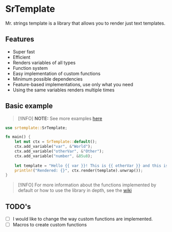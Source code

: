 # SrTemplate
Mr. strings template is a library that allows you to render just text templates.

## Features
- Super fast
- Efficient
- Renders variables of all types
- Function system
- Easy implementation of custom functions
- Minimum possible dependencies
- Feature-based implementations, use only what you need
- Using the same variables renders multiple times

## Basic example
> [!INFO] **NOTE:** See more examples [here](./crates/srtemplate/examples)

```rs
use srtemplate::SrTemplate;

fn main() {
    let mut ctx = SrTemplate::default();
    ctx.add_variable("var", &"World");
    ctx.add_variable("otherVar", &"Other");
    ctx.add_variable("number", &85u8);
    
    let template = "Hello {{ var }}! This is {{ otherVar }} and this is number: {{number}}";
    println!("Rendered: {}", ctx.render(template).unwrap());
}
```

> [!INFO] For more information about the functions implemented by default or how to use the library in depth, see the [wiki](https://github.com/SergioRibera/srtemplate/wiki)

## TODO's
- [ ] I would like to change the way custom functions are implemented.
- [ ] Macros to create custom functions
